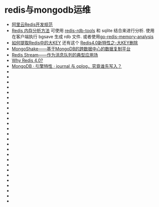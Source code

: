 redis与mongodb运维
===============

- [阿里云Redis开发规范](https://yq.aliyun.com/articles/531067)
- [Redis 内存分析方法](https://www.alibabacloud.com/help/zh/faq-detail/50037.htm) 可使用 [redis-rdb-tools](https://github.com/sripathikrishnan/redis-rdb-tools) 和 sqlite 结合来进行分析. 使用在客户端执行 bgsave 生成 rdb 文件. 或者使用[go-redis-memory-analysis](https://github.com/hhxsv5/go-redis-memory-analysis)
- [如何提取Redis中的大KEY](https://www.cnblogs.com/svan/p/7050396.html) 还有这个 [Redis4.0新特性之-大KEY删除](https://www.cnblogs.com/svan/p/7054129.html)
- [MongoShake——基于MongoDB的跨数据中心的数据复制平台](https://yq.aliyun.com/articles/603329)
- [Redis Stream——作为消息队列的典型应用场](https://yq.aliyun.com/articles/603193)
- [Why Redis 4.0?](https://yq.aliyun.com/articles/600648)
- [MongoDB · 引擎特性 · journal 与 oplog，究竟谁先写入？](https://yq.aliyun.com/articles/594727)
- []()
- []()
- []()
- []()
- []()
- []()
- []()
- []()
- []()
- []()
- []()
- []()
- []()
- []()
- []()
- []()
- []()
- []()
- []()
- []()
- []()
- []()
- []()
- []()
- []()
- []()
